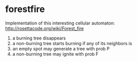 # forestfire

Implementation of this interesting cellular automaton: http://rosettacode.org/wiki/Forest_fire

1. a burning tree disappears
2. a non-burning tree starts burning if any of its neighbors is
3. an empty spot may generate a tree with prob P
4. a non-burning tree may ignite with prob F


